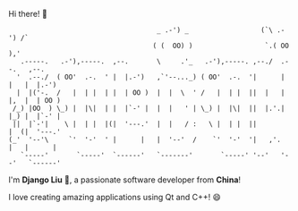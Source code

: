Hi there! 👋

```shell
                                     _ .-') _                  (`\ .-') /`           
                                    ( (  OO) )                  `.( OO ),'           
   .-----.   .-'),-----.  ,--.       \     .'_   .-'),-----. ,--./  .--.   ,--.      
  '  .--./  ( OO'  .-.  ' |  |.-')   ,`'--..._) ( OO'  .-.  '|      |  |   |  |.-')  
  |  |('-.  /   |  | |  | |  | OO )  |  |  \  ' /   |  | |  ||  |   |  |,  |  | OO ) 
 /_) |OO  ) \_) |  |\|  | |  |`-' |  |  |   ' | \_) |  |\|  ||  |.'.|  |_) |  |`-' | 
 ||  |`-'|    \ |  | |  |(|  '---.'  |  |   / :   \ |  | |  ||         |  (|  '---.' 
(_'  '--'\     `'  '-'  ' |      |   |  '--'  /    `'  '-'  '|   ,'.   |   |      |  
   `-----'       `-----'  `------'   `-------'       `-----' '--'   '--'   `------'  
```


I'm **Django Liu** 🚀, a passionate software developer from **China**!

I love creating amazing applications using Qt and C++! 😄
